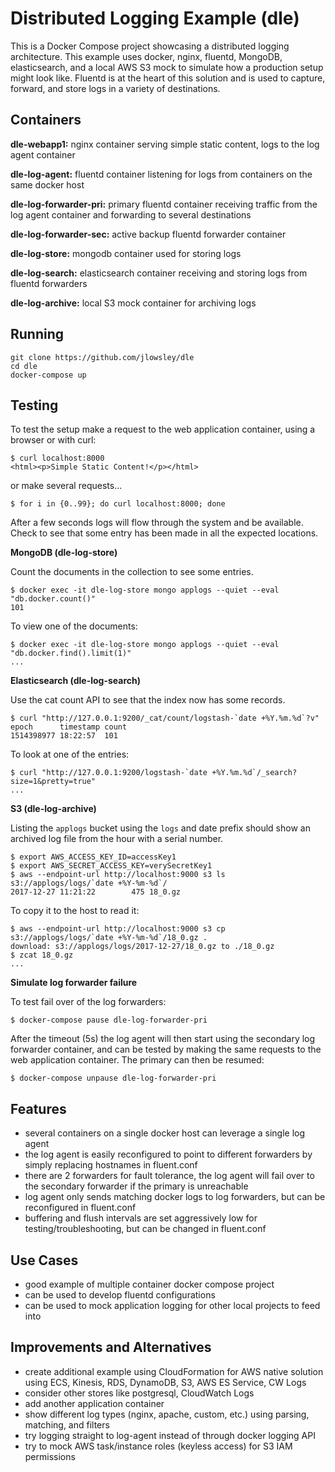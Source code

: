 # Distributed Logging Example (dle)
This is a Docker Compose project showcasing a distributed logging architecture. This example uses docker, nginx, fluentd, MongoDB, elasticsearch, and a local AWS S3 mock to simulate how a production setup might look like. Fluentd is at the heart of this solution and is used to capture, forward, and store logs in a variety of destinations.

## Containers
__dle-webapp1:__ nginx container serving simple static content, logs to the log agent container

__dle-log-agent:__ fluentd container listening for logs from containers on the same docker host

__dle-log-forwarder-pri:__ primary fluentd container receiving traffic from the log agent container and forwarding to several destinations

__dle-log-forwarder-sec:__ active backup fluentd forwarder container

__dle-log-store:__ mongodb container used for storing logs

__dle-log-search:__ elasticsearch container receiving and storing logs from fluentd forwarders

__dle-log-archive:__ local S3 mock container for archiving logs

## Running
```
git clone https://github.com/jlowsley/dle
cd dle
docker-compose up
```
## Testing
To test the setup make a request to the web application container, using a browser or with curl:
```
$ curl localhost:8000
<html><p>Simple Static Content!</p></html>
```
or make several requests...
```
$ for i in {0..99}; do curl localhost:8000; done
```
After a few seconds logs will flow through the system and be available. Check to see that some entry has been made in all the expected locations.

__MongoDB (dle-log-store)__

Count the documents in the collection to see some entries.
```
$ docker exec -it dle-log-store mongo applogs --quiet --eval "db.docker.count()"
101
```
To view one of the documents:
```
$ docker exec -it dle-log-store mongo applogs --quiet --eval "db.docker.find().limit(1)"
...
```
__Elasticsearch (dle-log-search)__

Use the cat count API to see that the index now has some records.
```
$ curl "http://127.0.0.1:9200/_cat/count/logstash-`date +%Y.%m.%d`?v"
epoch      timestamp count
1514398977 18:22:57  101
```
To look at one of the entries:
```
$ curl "http://127.0.0.1:9200/logstash-`date +%Y.%m.%d`/_search?size=1&pretty=true"
...
```
__S3 (dle-log-archive)__

Listing the `applogs` bucket using the `logs` and date prefix should show an archived log file from the hour with a serial number.  
```
$ export AWS_ACCESS_KEY_ID=accessKey1
$ export AWS_SECRET_ACCESS_KEY=verySecretKey1
$ aws --endpoint-url http://localhost:9000 s3 ls s3://applogs/logs/`date +%Y-%m-%d`/
2017-12-27 11:21:22        475 18_0.gz
```
To copy it to the host to read it:
```
$ aws --endpoint-url http://localhost:9000 s3 cp s3://applogs/logs/`date +%Y-%m-%d`/18_0.gz .
download: s3://applogs/logs/2017-12-27/18_0.gz to ./18_0.gz
$ zcat 18_0.gz
...
```
__Simulate log forwarder failure__

To test fail over of the log forwarders:
```
$ docker-compose pause dle-log-forwarder-pri
```
After the timeout (5s) the log agent will then start using the secondary log forwarder container, and can be tested by making the same requests to the web application container. The primary can then be resumed:

```
$ docker-compose unpause dle-log-forwarder-pri
```

## Features
- several containers on a single docker host can leverage a single log agent
- the log agent is easily reconfigured to point to different forwarders by simply replacing hostnames in fluent.conf
- there are 2 forwarders for fault tolerance, the log agent will fail over to the secondary forwarder if the primary is unreachable
- log agent only sends matching docker logs to log forwarders, but can be reconfigured in fluent.conf
- buffering and flush intervals are set aggressively low for testing/troubleshooting, but can be changed in fluent.conf


## Use Cases
- good example of multiple container docker compose project
- can be used to develop fluentd configurations
- can be used to mock application logging for other local projects to feed into

## Improvements and Alternatives
- create additional example using CloudFormation for AWS native solution using ECS, Kinesis, RDS, DynamoDB, S3, AWS ES Service, CW Logs
- consider other stores like postgresql, CloudWatch Logs
- add another application container
- show different log types (nginx, apache, custom, etc.) using parsing, matching, and filters
- try logging straight to log-agent instead of through docker logging API
- try to mock AWS task/instance roles (keyless access) for S3 IAM permissions
